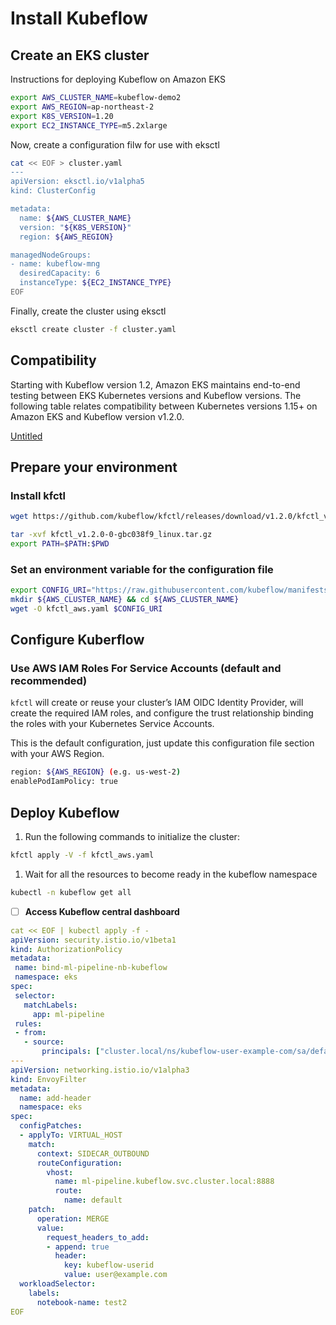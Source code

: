 # Install Kubeflow

## Create an EKS cluster

Instructions for deploying Kubeflow on Amazon EKS

```bash
export AWS_CLUSTER_NAME=kubeflow-demo2
export AWS_REGION=ap-northeast-2
export K8S_VERSION=1.20
export EC2_INSTANCE_TYPE=m5.2xlarge
```

Now, create a configuration filw for use with eksctl

```bash
cat << EOF > cluster.yaml
---
apiVersion: eksctl.io/v1alpha5
kind: ClusterConfig

metadata:
  name: ${AWS_CLUSTER_NAME}
  version: "${K8S_VERSION}"
  region: ${AWS_REGION}

managedNodeGroups:
- name: kubeflow-mng
  desiredCapacity: 6
  instanceType: ${EC2_INSTANCE_TYPE}
EOF
```

Finally, create the cluster using eksctl

```bash
eksctl create cluster -f cluster.yaml
```

## **Compatibility**

Starting with Kubeflow version 1.2, Amazon EKS maintains end-to-end testing between EKS Kubernetes versions and Kubeflow versions. The following table relates compatibility between Kubernetes versions 1.15+ on Amazon EKS and Kubeflow version v1.2.0.

[Untitled](Install%20Kubeflow%20d5344c86fbc642f0894142615638c947/Untitled%20Database%20a6c8052366cb42c4be61cac01565c072.csv)

## Prepare your environment

### Install kfctl

```bash
wget https://github.com/kubeflow/kfctl/releases/download/v1.2.0/kfctl_v1.2.0-0-gbc038f9_linux.tar.gz
```

```bash
tar -xvf kfctl_v1.2.0-0-gbc038f9_linux.tar.gz
export PATH=$PATH:$PWD
```

### Set an environment variable for the configuration file

```bash
export CONFIG_URI="https://raw.githubusercontent.com/kubeflow/manifests/v1.2-branch/kfdef/kfctl_aws.v1.2.0.yaml"
mkdir ${AWS_CLUSTER_NAME} && cd ${AWS_CLUSTER_NAME}
wget -O kfctl_aws.yaml $CONFIG_URI
```

## Configure Kuberflow

### **Use AWS IAM Roles For Service Accounts (default and recommended)[](https://www.kubeflow.org/docs/distributions/aws/deploy/install-kubeflow/#option-1-use-aws-iam-roles-for-service-accounts-default-and-recommended)**

`kfctl` will create or reuse your cluster’s IAM OIDC Identity Provider, will create the required IAM roles, and configure the trust relationship binding the roles with your Kubernetes Service Accounts.

This is the default configuration, just update this configuration file section with your AWS Region.

```bash
region: ${AWS_REGION} (e.g. us-west-2)
enablePodIamPolicy: true
```

## **Deploy Kubeflow**

1. Run the following commands to initialize the cluster:

```bash
kfctl apply -V -f kfctl_aws.yaml
```

1. Wait for all the resources to become ready in the kubeflow namespace

```bash
kubectl -n kubeflow get all
```

- [ ]  **Access Kubeflow central dashboard**

```yaml
cat << EOF | kubectl apply -f -
apiVersion: security.istio.io/v1beta1
kind: AuthorizationPolicy
metadata:
 name: bind-ml-pipeline-nb-kubeflow
 namespace: eks
spec:
 selector:
   matchLabels:
     app: ml-pipeline
 rules:
 - from:
   - source:
       principals: ["cluster.local/ns/kubeflow-user-example-com/sa/default-editor"]
---
apiVersion: networking.istio.io/v1alpha3
kind: EnvoyFilter
metadata:
  name: add-header
  namespace: eks
spec:
  configPatches:
  - applyTo: VIRTUAL_HOST
    match:
      context: SIDECAR_OUTBOUND
      routeConfiguration:
        vhost:
          name: ml-pipeline.kubeflow.svc.cluster.local:8888
          route:
            name: default
    patch:
      operation: MERGE
      value:
        request_headers_to_add:
        - append: true
          header:
            key: kubeflow-userid
            value: user@example.com
  workloadSelector:
    labels:
      notebook-name: test2
EOF
```